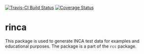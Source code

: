 [![Travis-CI Build Status](https://travis-ci.org/cancercentrum/rinca.svg?branch=master)](https://travis-ci.org/cancercentrum/rinca)
[![Coverage Status](https://img.shields.io/codecov/c/github/cancercentrum/rinca/master.svg)](https://codecov.io/github/cancercentrum/rinca?branch=master)


rinca
=========

This package is used to generate INCA test data for examples and educational purposes.
The package is a part of the `rcc` package.
